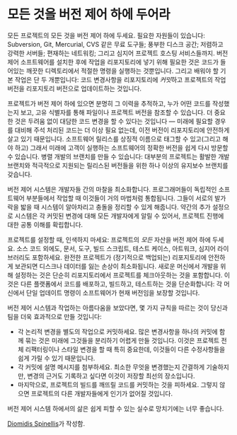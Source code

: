 # 모든 것을 버전 제어 하에 두어라

모든 프로젝트의 모든 것을 버전 제어 하에 두세요. 필요한 자원들이 있습니다: Subversion, Git, Mercurial, CVS 같은 무료 도구들; 풍부한 디스크 공간; 저렴하고 강력한 서버들; 편재하는 네트워킹; 그리고 심지어 프로젝트 호스팅 서비스들까지. 버전 제어 소프트웨어를 설치한 후에 작업을 리포지토리에 넣기 위해 필요한 것은 코드가 들어있는 깨끗한 디렉토리에서 적절한 명령을 실행하는 것뿐입니다. 그리고 배워야 할 기본 작업은 단 두 개뿐입니다: 코드 변경사항을 리포지토리에 *커밋*하고 프로젝트의 작업 버전을 리포지토리 버전으로 업데이트하는 것입니다.

프로젝트가 버전 제어 하에 있으면 분명히 그 이력을 추적하고, 누가 어떤 코드를 작성했는지 보고, 고유 식별자를 통해 파일이나 프로젝트 버전을 참조할 수 있습니다. 더 중요한 것은 두려움 없이 대담한 코드 변경을 할 수 있다는 것입니다 — 미래에 필요할 경우를 대비해 주석 처리된 코드는 더 이상 필요 없는데, 이전 버전이 리포지토리에 안전하게 살고 있기 때문입니다. 소프트웨어 릴리스를 상징적 이름으로 태그할 수 있고(그리고 해야 하고) 그래서 미래에 고객이 실행하는 소프트웨어의 정확한 버전을 쉽게 다시 방문할 수 있습니다. 병렬 개발의 브랜치를 만들 수 있습니다: 대부분의 프로젝트는 활발한 개발 브랜치와 적극적으로 지원되는 릴리스된 버전들을 위한 하나 이상의 유지보수 브랜치를 갖습니다.

버전 제어 시스템은 개발자들 간의 마찰을 최소화합니다. 프로그래머들이 독립적인 소프트웨어 부분들에서 작업할 때 이것들이 거의 마법처럼 통합됩니다. 그들이 서로의 발가락을 밟을 때 시스템이 알아차리고 충돌을 정리할 수 있게 해줍니다. 약간의 추가 설정으로 시스템은 각 커밋된 변경에 대해 모든 개발자에게 알릴 수 있어서, 프로젝트 진행에 대한 공통 이해를 확립합니다.

프로젝트를 설정할 때, 인색하지 마세요: 프로젝트의 *모든* 자산을 버전 제어 하에 두세요. 소스 코드 외에도, 문서, 도구, 빌드 스크립트, 테스트 케이스, 아트워크, 심지어 라이브러리도 포함하세요. 완전한 프로젝트가 (정기적으로 백업되는) 리포지토리에 안전하게 보관되면 디스크나 데이터를 잃는 손상이 최소화됩니다. 새로운 머신에서 개발을 위해 설정하는 것은 단순히 리포지토리에서 프로젝트를 체크아웃하는 것을 포함합니다. 이것은 다른 플랫폼에서 코드를 배포하고, 빌드하고, 테스트하는 것을 단순화합니다: 각 머신에서 단일 업데이트 명령이 소프트웨어가 현재 버전임을 보장할 것입니다.

버전 제어 시스템과 작업하는 아름다움을 보았다면, 몇 가지 규칙을 따르는 것이 당신과 팀을 더욱 효과적으로 만들 것입니다:

- 각 논리적 변경을 별도의 작업으로 커밋하세요. 많은 변경사항을 하나의 커밋에 함께 묶는 것은 미래에 그것들을 분리하기 어렵게 만들 것입니다. 이것은 프로젝트 전체 리팩터링이나 스타일 변경을 할 때 특히 중요한데, 이것들이 다른 수정사항들을 쉽게 가릴 수 있기 때문입니다.
- 각 커밋에 설명 메시지를 첨부하세요. 최소한 무엇을 변경했는지 간결하게 기술하지만, 변경의 근거도 기록하고 싶다면 이것이 저장할 최선의 장소입니다.
- 마지막으로, 프로젝트의 빌드를 깨뜨릴 코드를 커밋하는 것을 피하세요. 그렇지 않으면 프로젝트의 다른 개발자들에게 인기가 없어질 것입니다.

버전 제어 시스템 하에서의 삶은 쉽게 피할 수 있는 실수로 망치기에는 너무 좋습니다.

[Diomidis Spinellis](http://programmer.97things.oreilly.com/wiki/index.php/Diomidis_Spinellis)가 작성함.